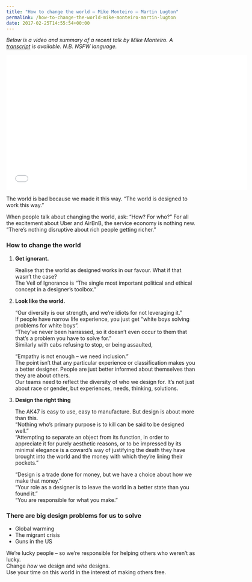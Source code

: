 ```yaml
---
title: "How to change the world – Mike Monteiro – Martin Lugton"
permalink: /how-to-change-the-world-mike-monteiro-martin-lugton
date: 2017-02-25T14:55:54+00:00
---
```


*Below is a video and summary of a recent talk by Mike Monteiro. A [transcript](https://beyondtellerrand.com/events/berlin-2016/speakers/mike-monteiro) is available. N.B. NSFW language.*

<iframe title="Let Us Now Praise Ordinary People &amp;ndash; Mike Monteiro &amp;ndash; btconfBER2016" src="How%20to%20change%20the%20world%20%E2%80%93%20Mike%20Monteiro%20%E2%80%93%20Martin%20Lugton_files/190834270.htm" width="640" height="360" frameborder="0" allow="autoplay; fullscreen" allowfullscreen=""></iframe>

The world is bad because we made it this way. “The world is designed to work this way.”

When people talk about changing the world, ask: “How? For who?”
For all the excitement about Uber and AirBnB, the service economy is 
nothing new. “There’s nothing disruptive about rich people getting 
richer.”

### How to change the world

1.  **Get ignorant.**

    Realise that the world as designed works in our favour. What if that wasn’t the case?<br>
    The Veil of Ignorance is “The single most important political and ethical concept in a designer’s toolbox.”

2.  **Look like the world.**

    “Our diversity is our strength, and we’re idiots for not leveraging it.”<br>
    If people have narrow life experience, you just get “white boys solving problems for white boys”.<br>
    “They’ve never been harrassed, so it doesn’t even occur to them that that’s a problem you have to solve for.”<br>
    Similarly with cabs refusing to stop, or being assaulted,

    “Empathy is not enough – we need inclusion.”<br>
    The point isn’t that any particular experience or classification makes 
    you a better designer. People are just better informed about themselves 
    than they are about others.<br>
    Our teams need to reflect the diversity of who we design for. It’s not 
    just about race or gender, but experiences, needs, thinking, solutions.

3.  **Design the right thing**

    The AK47 is easy to use, easy to manufacture. But design is about more than this.<br>
    “Nothing who’s primary purpose is to kill can be said to be designed well.”<br>
    “Attempting to separate an object from its function, in order to 
    appreciate it for purely aesthetic reasons, or to be impressed by its 
    minimal elegance is a coward’s way of justifying the death they have 
    brought into the world and the money with which they’re lining their 
    pockets.”

    “Design is a trade done for money, but we have a choice about how we make that money.”<br>
    “Your role as a designer is to leave the world in a better state than you found it.”<br>
    “You are responsible for what you make.”

### There are big design problems for us to solve

* Global warming
* The migrant crisis
* Guns in the US

We’re lucky people – so we’re responsible for helping others who weren’t as lucky.<br>
Change *how* we design and *who* designs.<br>
Use your time on this world in the interest of making others free.